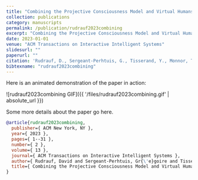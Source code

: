 ```yaml
---
title: "Combining the Projective Consciousness Model and Virtual Humans for immersive psychological research: A proof-of-concept simulating a ToM assessment"
collection: publications
category: manuscripts
permalink: /publication/rudrauf2023combining
excerpt: "Combining the Projective Consciousness Model and Virtual Humans for immersive psychological research: A proof-of-concept simulating a ToM assessment"
date: 2023-01-01
venue: "ACM Transactions on Interactive Intelligent Systems"
slidesurl: ""
paperurl: ""
citation: 'Rudrauf, D., Sergeant-Perhtuis, G., Tisserand, Y., Monnor, T., De Gevigney, V. & Belli, O. (2023). "Combining the Projective Consciousness Model and Virtual Humans for immersive psychological research: A proof-of-concept simulating a ToM assessment." ACM Transactions on Interactive Intelligent Systems, 13(2). 1--31.'
bibtexname: "rudrauf2023combining"
---
```


Here is an animated demonstration of the paper in action:

![rudrauf2023combining GIF]({{ '/files/rudrauf2023combining.gif' | absolute_url }})

Some more details about the paper go here.

```bibtex
@article{rudrauf2023combining,
  publisher={ ACM New York, NY },
  year={ 2023 },
  pages={ 1--31 },
  number={ 2 },
  volume={ 13 },
  journal={ ACM Transactions on Interactive Intelligent Systems },
  author={ Rudrauf, David and Sergeant-Perhtuis, Gr{\'e}goire and Tisserand, Yvain and Monnor, Teerawat and De Gevigney, V and Belli, Olivier },
  title={ Combining the Projective Consciousness Model and Virtual Humans for immersive psychological research: A proof-of-concept simulating a ToM assessment },
}
```

